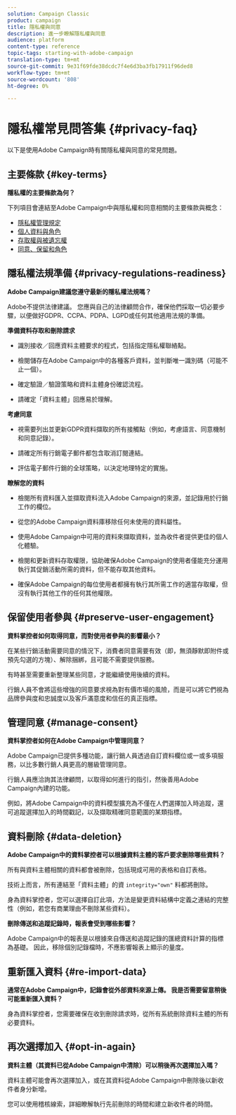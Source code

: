 ```yaml
---
solution: Campaign Classic
product: campaign
title: 隱私權與同意
description: 進一步瞭解隱私權與同意
audience: platform
content-type: reference
topic-tags: starting-with-adobe-campaign
translation-type: tm+mt
source-git-commit: 9e31f69fde38dcdc7f4e6d3ba3fb17911f96ded8
workflow-type: tm+mt
source-wordcount: '808'
ht-degree: 0%

---
```



# 隱私權常見問答集 {#privacy-faq}

以下是使用Adobe Campaign時有關隱私權與同意的常見問題。

## 主要條款 {#key-terms}

**隱私權的主要條款為何？**

下列項目會連結至Adobe Campaign中與隱私權和同意相關的主要條款與概念：

* [隱私權管理規定](../../platform/using/privacy-management.md#privacy-management-regulations)
* [個人資料與角色](../../platform/using/privacy-and-recommendations.md#personal-data)
* [存取權與被遺忘權](../../platform/using/privacy-management.md#right-access-forgotten)
* [同意、保留和角色](../../platform/using/privacy-management.md#consent-retention-roles)

## 隱私權法規準備 {#privacy-regulations-readiness}

**Adobe Campaign建議您遵守最新的隱私權法規嗎？**

Adobe不提供法律建議。 您應與自己的法律顧問合作，確保他們採取一切必要步驟，以便做好GDPR、CCPA、PDPA、LGPD或任何其他適用法規的準備。

**準備資料存取和刪除請求**

* 識別接收／回應資料主體要求的程式，包括指定隱私權聯絡點。

* 檢閱儲存在Adobe Campaign中的各種客戶資料，並判斷唯一識別碼（可能不止一個）。

* 確定驗證／驗證策略和資料主體身份確認流程。

* 請確定「資料主體」回應易於理解。

**考慮同意**

* 視需要列出並更新GDPR資料擷取的所有接觸點（例如，考慮語言、同意機制和同意記錄）。

* 請確定所有行銷電子郵件都包含取消訂閱連結。

* 評估電子郵件行銷的全球策略，以決定地理特定的實施。

**瞭解您的資料**

* 檢閱所有資料匯入並擷取資料流入Adobe Campaign的來源，並記錄用於行銷工作的欄位。

* 從您的Adobe Campaign資料庫移除任何未使用的資料屬性。

* 使用Adobe Campaign中可用的資料來擷取資料，並為收件者提供更佳的個人化體驗。

* 檢閱和更新資料存取權限，協助確保Adobe Campaign的使用者僅能充分運用執行其促銷活動所需的資料，但不能存取其他資料。

* 確保Adobe Campaign的每位使用者都擁有執行其所需工作的適當存取權，但沒有執行其他工作的任何其他權限。

## 保留使用者參與 {#preserve-user-engagement}

**資料掌控者如何取得同意，而對使用者參與的影響最小？**

在某些行銷活動需要同意的情況下，消費者同意需要有效（即，無須靜默即附件或預先勾選的方塊）、解除捆綁，且可能不需要提供服務。

有時甚至需要重新整理某些同意，才能繼續使用後續的資料。

行銷人員不會將這些增強的同意要求視為對有價市場的風險，而是可以將它們視為品牌參與度和忠誠度以及客戶滿意度和信任的真正指標。

## 管理同意 {#manage-consent}

**資料掌控者如何在Adobe Campaign中管理同意？**

Adobe Campaign已提供多種功能，讓行銷人員透過自訂資料欄位或一或多項服務，以比多數行銷人員更高的層級管理同意。

行銷人員應洽詢其法律顧問，以取得如何進行的指引，然後善用Adobe Campaign內建的功能。

例如，將Adobe Campaign中的資料模型擴充為不僅在人們選擇加入時追蹤，還可追蹤選擇加入的時間戳記，以及擷取精確同意範圍的某類指標。

## 資料刪除 {#data-deletion}

**Adobe Campaign中的資料掌控者可以根據資料主體的客戶要求刪除哪些資料？**

所有與資料主體相關的資料都會被刪除，包括現成可用的表格和自訂表格。

技術上而言，所有連結至「資料主體」的資 `integrity="own"` 料都將刪除。

身為資料掌控者，您可以選擇自訂此項，方法是變更資料結構中定義之連結的完整性（例如，若您有商業理由不刪除某些資料）。

**刪除傳送和追蹤記錄時，報表會受到哪些影響？**

Adobe Campaign中的報表是以根據來自傳送和追蹤記錄的匯總資料計算的指標為基礎。 因此，移除個別記錄檔時，不應影響報表上顯示的量度。

## 重新匯入資料 {#re-import-data}

**通常在Adobe Campaign中，記錄會從外部資料來源上傳。 我是否需要留意稍後可能重新匯入資料？**

身為資料掌控者，您需要確保在收到刪除請求時，從所有系統刪除資料主體的所有必要資料。

## 再次選擇加入 {#opt-in-again}

**資料主體（其資料已從Adobe Campaign中清除）可以稍後再次選擇加入嗎？**

資料主體可能會再次選擇加入，或在其資料從Adobe Campaign中刪除後以新收件者身分新增。

您可以使用稽核線索，詳細瞭解執行先前刪除的時間和建立新收件者的時間。